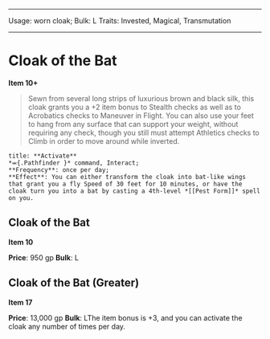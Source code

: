 
---
Usage: worn cloak;
Bulk: L
Traits: Invested, Magical, Transmutation

---

# Cloak of the Bat

**Item 10+**

> Sewn from several long strips of luxurious brown and black silk, this cloak grants you a +2 item bonus to Stealth checks as well as to Acrobatics checks to Maneuver in Flight. You can also use your feet to hang from any surface that can support your weight, without requiring any check, though you still must attempt Athletics checks to Climb in order to move around while inverted.

```ad-embed-ability
title: **Activate**
*⬺{.Pathfinder }* command, Interact; 
**Frequency**: once per day;
**Effect**: You can either transform the cloak into bat-like wings that grant you a fly Speed of 30 feet for 10 minutes, or have the cloak turn you into a bat by casting a 4th-level *[[Pest Form]]* spell on you.

```

## Cloak of the Bat

**Item 10**

**Price**: 950 gp
**Bulk**: L

## Cloak of the Bat (Greater)

**Item 17**

**Price**: 13,000 gp
**Bulk**: LThe item bonus is +3, and you can activate the cloak any number of times per day.
